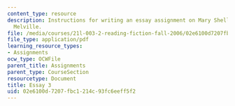 ```yaml
---
content_type: resource
description: Instructions for writing an essay assignment on Mary Shelley or Herman
  Melville.
file: /media/courses/21l-003-2-reading-fiction-fall-2006/02e6100d7207fbc1214c93fc6eeff5f2_essay3.pdf
file_type: application/pdf
learning_resource_types:
- Assignments
ocw_type: OCWFile
parent_title: Assignments
parent_type: CourseSection
resourcetype: Document
title: Essay 3
uid: 02e6100d-7207-fbc1-214c-93fc6eeff5f2
---
```

